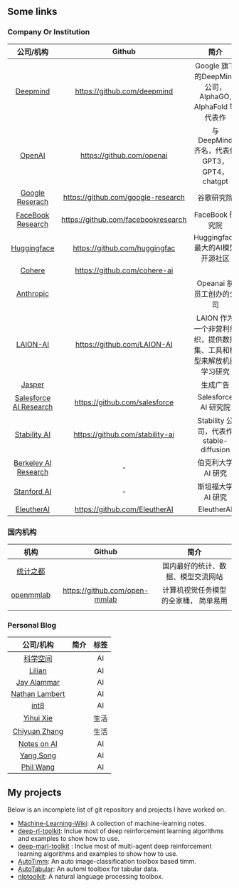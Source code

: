 ## Some links

### Company Or Institution
|                          公司/机构                           |               Github                |                             简介                             |
| :----------------------------------------------------------: | :---------------------------------: | :----------------------------------------------------------: |
|            [Deepmind](https://www.deepmind.com/)             |     https://github.com/deepmind     |    Google 旗下的DeepMind公司，AlphaGO, AlphaFold 等代表作    |
|              [OpenAI](https://openai.com/blog/)              |      https://github.com/openai      |        与 DeepMind 齐名，代表作 GPT3， GPT4， chatgpt        |
|        [Google Reserach](https://ai.googleblog.com/)         | https://github.com/google-research  |                          谷歌研究院                          |
|      [FaceBook Research](https://ai.facebook.com/blog)       | https://github.com/facebookresearch |                       FaceBook 研究院                        |
|          [Huggingface](https://huggingface.co/blog)          |    https://github.com/huggingfac    |               Huggingface 最大的AI模型开源社区               |
|               [Cohere](https://txt.cohere.ai/)               |    https://github.com/cohere-ai     |                                                              |
|           [Anthropic](https://www.anthropic.com/)            |                                     |                   Opeanai 前员工创办的公司                   |
|                [LAION-AI](https://laion.ai/)                 |     https://github.com/LAION-AI     | LAION 作为一个非营利组织，提供数据集、工具和模型来解放机器学习研究 |
|               [Jasper](https://www.jasper.ai/)               |                                     |                           生成广告                           |
| [Salesforce AI Research](https://blog.salesforceairesearch.com/) |    https://github.com/salesforce    |                    Salesforce AI  研究院                     |
|        [Stability AI](https://platform.stability.ai/)        |   https://github.com/stability-ai   |           Stability 公司，代表作 stable-diffusion            |
| [Berkeley AI Research](https://bair.berkeley.edu/blog/?refresh=1) |                  -                  |                      伯克利大学 AI 研究                      |
|         [Stanford AI](https://ai.stanford.edu/blog/)         |                  -                  |                      斯坦福大学 AI 研究                      |
|            [EleutherAI](http://www.eleuther.ai/)             |    https://github.com/EleutherAI    |                          EleutherAI                          |

### 国内机构

|             机构              |            Github             |                 简介                  |
| :---------------------------: | :---------------------------: | :-----------------------------------: |
| [统计之都](https://cosx.org/) |                               |  国内最好的统计、数据、模型交流网站   |
|         [openmmlab]()         | https://github.com/open-mmlab | 计算机视觉任务模型的全家桶， 简单易用 |
|                               |                               |                                       |

### Personal Blog

|                    公司/机构                     | 简介  | 标签 |
| :----------------------------------------------: | :---: | :---: |
|        [科学空间](https://spaces.ac.cn/)         ||AI|
|     [Lilian](https://lilianweng.github.io/)      ||AI|
|    [Jay Alammar](https://jalammar.github.io/)    ||AI|
| [Nathan Lambert](https://robotic.substack.com/)  ||AI|
|             [int8](https://int8.io/)             ||AI|
|         [Yihui Xie](https://yihui.org/)          ||生活|
|      [Chiyuan Zhang](https://pluskid.org/)       ||生活|
| [Notes on AI](https://notesonai.com/Notes+on+AI) ||AI|
|       [Yang Song](https://yang-song.net/)        ||AI|
|    [Phil Wang](https://github.com/lucidrains)    ||AI|

## My projects

Below is an incomplete list of git repository and projects I have worked on.

- [Machine-Learning-Wiki](https://jianzhnie.github.io/machine-learning-wiki/): A collection of machine-learning notes.
- [deep-rl-toolkit](https://github.com/jianzhnie/deep-rl-toolkit): Inclue most of deep reinforcement learning algorithms and examples to show how to use.
- [deep-marl-toolkit](https://github.com/jianzhnie/deep-marl-toolkit) : Inclue most of multi-agent deep reinforcement learning algorithms and examples to show how to use.
- [AutoTimm](https://github.com/jianzhnie/AutoTimm): An auto image-classification toolbox based timm.
- [AutoTabular](https://github.com/jianzhnie/AutoTabular): An automl  toolbox for tabular data.
- [nlptoolkit](https://github.com/jianzhnie/nlp-toolkit): A natural language processing toolbox.
